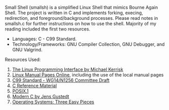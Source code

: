 
Small Shell (smallsh) is a simplified Linux Shell that mimics Bourne Again Shell. The project is written in C and implements forking, execing, redirection, and foreground/background processes. Please read notes in smallsh.c for further instructions on how to use the shell. Majority of my reading included the first two resources.

+ Languages: C - C99 Standard.
+ Technology/Frameworks: GNU Compiler Collection, GNU Debugger, and GNU Valgrind.

Resources Used:

1. [The Linux Programming Interface by Michael Kerrisk](https://man7.org/tlpi/)
2. [Linux Manual Pages Online](https://man7.org/linux/man-pages/index.html), including the use of the local manual pages
3. [C99 Standard - WG14/N1256 Committee Draft](https://www.open-std.org/jtc1/sc22/wg14/www/docs/n1256.pdf)
4. [C Reference Material](https://en.cppreference.com/w/c/99)
5. [POSIX.1](https://pubs.opengroup.org/onlinepubs/9699919799/)
6. [Modern C by Jens Gustedt](https://gustedt.gitlabpages.inria.fr/modern-c/)
7. [Operating Systems: Three Easy Pieces](https://pages.cs.wisc.edu/~remzi/OSTEP/)